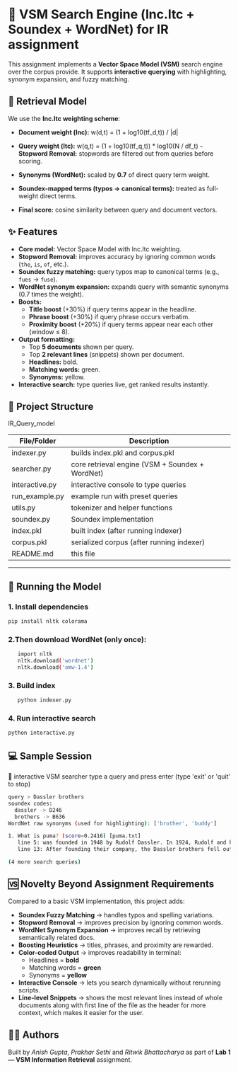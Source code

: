 # 🔎 VSM Search Engine (lnc.ltc + Soundex + WordNet) for IR assignment

This assignment implements a **Vector Space Model (VSM)** search engine over the corpus provide.
It supports **interactive querying** with highlighting, synonym expansion, and fuzzy matching.

## 📐 Retrieval Model

We use the **lnc.ltc weighting scheme**:

- **Document weight (lnc):**
w(d,t) = (1 + log10(tf_d,t)) / |d|

- **Query weight (ltc):**
w(q,t) = (1 + log10(tf_q,t)) * log10(N / df_t)
-**Stopword Removal:** stopwords are filtered out from queries before scoring.  
- **Synonyms (WordNet):** scaled by **0.7** of direct query term weight.  
- **Soundex-mapped terms (typos → canonical terms):** treated as full-weight direct terms.  
- **Final score:** cosine similarity between query and document vectors.

## ✨ Features

- **Core model:** Vector Space Model with lnc.ltc weighting.
- **Stopword Removal:** improves accuracy by ignoring common words (`the`, `is`, `of`, etc.).  
- **Soundex fuzzy matching:** query typos map to canonical terms (e.g., `fues` → `fuse`).  
- **WordNet synonym expansion:** expands query with semantic synonyms (0.7 times the weight).  
- **Boosts:**
  - **Title boost** (+30%) if query terms appear in the headline.  
  - **Phrase boost** (+30%) if query phrase occurs verbatim.  
  - **Proximity boost** (+20%) if query terms appear near each other (window ≤ 8).  
- **Output formatting:**
  - Top **5 documents** shown per query.  
  - Top **2 relevant lines** (snippets) shown per document.  
  - **Headlines:** bold.  
  - **Matching words:** green.  
  - **Synonyms:** yellow.  
- **Interactive search:** type queries live, get ranked results instantly.

## 📂 Project Structure

IR_Query_model<br>

| File/Folder      | Description                                      |
|------------------|--------------------------------------------------|
| indexer.py       | builds index.pkl and corpus.pkl                   |
| searcher.py      | core retrieval engine (VSM + Soundex + WordNet)   |
| interactive.py   | interactive console to type queries               |
| run_example.py   | example run with preset queries                   |
| utils.py         | tokenizer and helper functions                    |
| soundex.py       | Soundex implementation                            |
| index.pkl        | built index (after running indexer)               |
| corpus.pkl       | serialized corpus (after running indexer)         |
| README.md        | this file   


---

## 🚀 Running the Model  

### 1. Install dependencies  
```bash
pip install nltk colorama
```
### 2.Then download WordNet (only once):
```bash
   import nltk
   nltk.download('wordnet')
   nltk.download('omw-1.4')
```
  
### 3. Build index
```bash
   python indexer.py
```

### 4. Run interactive search
```bash
python interactive.py
```

## 💻 Sample Session

🔎 interactive VSM searcher
type a query and press enter (type 'exit' or 'quit' to stop)

```bash
query > Dassler brothers
soundex codes:
  dassler -> D246
  brothers -> B636
WordNet raw synonyms (used for highlighting): ['brother', 'buddy']

1. What is puma? (score=0.2416) [puma.txt]
   line 5: was founded in 1948 by Rudolf Dassler. In 1924, Rudolf and his brother Adolf Dassler had jointly formed the company...
   line 13: After founding their company, the Dassler brothers fell out and went separate ways...

(4 more search queries)
```
## 🆚 Novelty Beyond Assignment Requirements

Compared to a basic VSM implementation, this project adds:

- **Soundex Fuzzy Matching** → handles typos and spelling variations.
- **Stopword Removal** → improves precision by ignoring common words.
- **WordNet Synonym Expansion** → improves recall by retrieving semantically related docs.  
- **Boosting Heuristics** → titles, phrases, and proximity are rewarded.  
- **Color-coded Output** → improves readability in terminal:  
  - Headlines = **bold**  
  - Matching words = **green**  
  - Synonyms = **yellow**  
- **Interactive Console** → lets you search dynamically without rerunning scripts.  
- **Line-level Snippets** → shows the most relevant lines instead of whole documents along with first line of the file as the header for more context, which makes it easier for the user.  

## 👨‍💻 Authors

Built by *Anish Gupta*, *Prakhar Sethi* and *Ritwik Bhattacharya* as part of **Lab 1 — VSM Information Retrieval** assignment.

